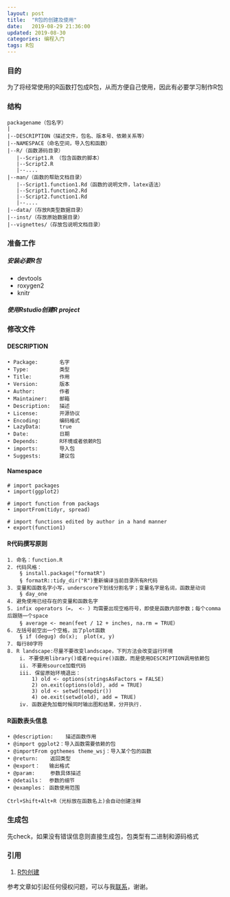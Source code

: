 ```yaml
---
layout: post
title:  "R包的创建及使用"
date:   2019-08-29 21:36:00
updated: 2019-08-30
categories: 编程入门
tags: R包
---
```




### 目的

为了将经常使用的R函数打包成R包，从而方便自己使用，因此有必要学习制作R包

### 结构

```
packagename（包名字）
|
|--DESCRIPTION（描述文件，包名、版本号、依赖关系等）
|--NAMESPACE（命名空间，导入包和函数）
|--R/（函数源码目录）
   |--Script1.R （包含函数的脚本）
   |--Script2.R
   |--....
|--man/（函数的帮助文档目录）
   |--Script1.function1.Rd（函数的说明文件，latex语法）
   |--Script1.function2.Rd
   |--Script2.function1.Rd 
   |--....
|--data/（存放R类型数据目录）
|--inst/（存放原始数据目录）
|--vignettes/（存放包说明文档目录）
```



### 准备工作 

##### 安装必要R包

- devtools
- roxygen2
- knitr

##### 使用Rstudio创建R project

### 修改文件

#### DESCRIPTION

```
• Package:       名字   
• Type:          类型
• Title:         作用
• Version:       版本
• Author:        作者
• Maintainer:    邮箱
• Description:   描述
• License:       开源协议
• Encoding:      编码格式
• LazyData:      true     
• Date:          日期
• Depends:       R环境或者依赖R包
• imports:       导入包
• Suggests:      建议包
```

#### Namespace

```
# import packages
• import(ggplot2) 

# import function from packags
• importFrom(tidyr, spread)

# import functions edited by author in a hand manner
• export(function1)
```



#### R代码撰写原则

```
1. 命名：function.R
2. 代码风格：
	§ install.package("formatR")
	§ formatR::tidy_dir("R")重新编译当前目录所有R代码
3. 变量和函数名字小写，underscore下划线分割名字；变量名字是名词，函数是动词
	§ day_one
4. 避免使用已经存在的变量和函数名字
5. infix operators（=， <- ）均需要出现空格符号，即使是函数内部参数；每个comma后跟随一个space
	§ average <- mean(feet / 12 + inches, na.rm = TRUE）
6. 左括号前空出一个空格，出了plot函数
	§ if (degug) do(x);  plot(x, y)
7. 每行80字符
8. R landscape:尽量不要改变landscape，下列方法会改变运行环境
	i. 不要使用library()或者require()函数，而是使用DESCRIPTION调用依赖包
	ii. 不要用source加载代码
	iii. 保留原始环境退出：
		1) old <- options(stringsAsFactors = FALSE)
		2) on.exit(options(old), add = TRUE)
		3) old <- setwd(tempdir())
		4) oe.exit(setwd(old), add = TRUE)
    iv. 函数避免加载时候同时输出图和结果，分开执行.
```

#### R函数表头信息

```
• @description:    描述函数作用
• @import ggplot2：导入函数需要依赖的包
• @importFrom ggthemes theme_wsj：导入某个包的函数
• @return:    返回类型
• @export：   输出格式
• @param:     参数具体描述
• @details：  参数的细节
• @examples： 函数使用范围

Ctrl+Shift+Alt+R（光标放在函数名上)会自动创建注释
```

### 生成包

先check，如果没有错误信息则直接生成包，包类型有二进制和源码格式

### 引用

1. [R包创建](http://r-pkgs.had.co.nz/intro.html)


参考文章如引起任何侵权问题，可以与我[联系](https://github.com/HuaZou/)，谢谢。
